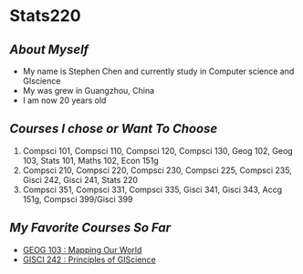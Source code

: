 # **Stats220**

## *About Myself*
* My name is Stephen Chen and currently study in Computer science and GIscience
* My was grew in Guangzhou, China
* I am now 20 years old

## *Courses I chose or Want To Choose*
1. Compsci 101, Compsci 110, Compsci 120, Compsci 130, Geog 102, Geog 103, Stats 101, Maths 102, Econ 151g
2. Compsci 210, Compsci 220, Compsci 230, Compsci 225, Compsci 235, Gisci 242, Gisci 241, Stats 220
3. Compsci 351, Compsci 331, Compsci 335, Gisci 341, Gisci 343, Accg 151g, Compsci 399/Gisci 399

## *My Favorite Courses So Far*
* [GEOG 103 : Mapping Our World](https://courseoutline.auckland.ac.nz/dco/course/GEOG/103/1245)
* [GISCI 242 : Principles of GIScience](https://courseoutline.auckland.ac.nz/dco/course/GISCI/241/1245)
